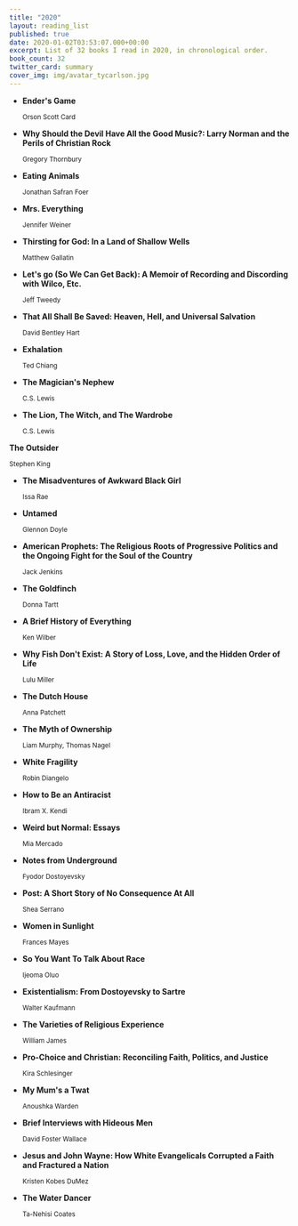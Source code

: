 ```yaml
---
title: "2020"
layout: reading_list
published: true
date: 2020-01-02T03:53:07.000+00:00
excerpt: List of 32 books I read in 2020, in chronological order.
book_count: 32
twitter_card: summary
cover_img: img/avatar_tycarlson.jpg
---
```


- **Ender's Game**
  <div><small>Orson Scott  Card</small></div>

- **Why Should the Devil Have All the Good Music?: Larry Norman and the Perils of Christian Rock**
  <div><small>Gregory Thornbury</small></div>

- **Eating Animals**
  <div><small>Jonathan Safran Foer</small></div>

- **Mrs. Everything**
  <div><small>Jennifer Weiner</small></div>

- **Thirsting for God: In a Land of Shallow Wells**
  <div><small>Matthew Gallatin</small></div>

- **Let's go (So We Can Get Back): A Memoir of Recording and Discording with Wilco, Etc.**
  <div><small>Jeff Tweedy</small></div>

- **That All Shall Be Saved: Heaven, Hell, and Universal Salvation**
  <div><small>David Bentley Hart</small></div>

- **Exhalation**
  <div><small>Ted Chiang</small></div>

- **The Magician's Nephew**
  <div><small>C.S. Lewis</small></div>

- **The Lion, The Witch, and The Wardrobe**
  <div><small>C.S. Lewis</small></div>

 **The Outsider**
  <div><small>Stephen King</small></div>

- **The Misadventures of Awkward Black Girl**
  <div><small>Issa Rae</small></div>

- **Untamed**
  <div><small>Glennon Doyle</small></div>

- **American Prophets: The Religious Roots of Progressive Politics and the Ongoing Fight for the Soul of the Country**
  <div><small>Jack Jenkins</small></div>

- **The Goldfinch**
  <div><small>Donna Tartt</small></div>

- **A Brief History of Everything**
  <div><small>Ken Wilber</small></div>

- **Why Fish Don't Exist: A Story of Loss, Love, and the Hidden Order of Life**
  <div><small>Lulu Miller</small></div>

- **The Dutch House**
  <div><small>Anna Patchett</small></div>

- **The Myth of Ownership**
  <div><small>Liam Murphy, Thomas Nagel</small></div>

- **White Fragility**
  <div><small>Robin Diangelo</small></div>

- **How to Be an Antiracist**
  <div><small>Ibram X. Kendi</small></div>

- **Weird but Normal: Essays**
  <div><small>Mia Mercado</small></div>

- **Notes from Underground**
  <div><small>Fyodor Dostoyevsky</small></div>

- **Post: A Short Story of No Consequence At All**
  <div><small>Shea Serrano</small></div>

- **Women in Sunlight**
  <div><small>Frances Mayes</small></div>

- **So You Want To Talk About Race**
  <div><small>Ijeoma Oluo</small></div>

- **Existentialism: From Dostoyevsky to Sartre**
  <div><small>Walter Kaufmann</small></div>

- **The Varieties of Religious Experience**
  <div><small>William James</small></div>

- **Pro-Choice and Christian: Reconciling Faith, Politics, and Justice**
  <div><small>Kira Schlesinger</small></div>

- **My Mum's a Twat**
  <div><small>Anoushka Warden</small></div>

- **Brief Interviews with Hideous Men**
  <div><small>David Foster Wallace</small></div>

- **Jesus and John Wayne: How White Evangelicals Corrupted a Faith and Fractured a Nation**
  <div><small>Kristen Kobes DuMez</small></div>

- **The Water Dancer**
  <div><small>Ta-Nehisi Coates</small></div>
